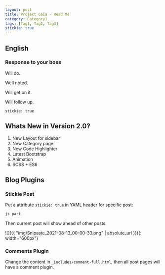 ```yaml
---
layout: post
title: Project Gaia - Read Me
category: Category1
tags: [Tag1, Tag2, Tag3]
stickie: true
---
```


## English

### Response to your boss

Will do.

Well noted.

Will get on it.

Will follow up.

`stickie: true`

## Whats New in Version 2.0?

1. New Layout for sidebar
1. New Category page
1. New Code Highlighter
1. Latest Bootstrap
1. Animation
1. SCSS + ES6

## Blog Plugins

### Stickie Post

Put a attribute `stickie: true` in YAML header for specific post:

```js
js part
```

Then current post will show ahead of other posts.

![]({{ "img/Snipaste_2021-08-13_00-00-33.png" | absolute_url }}){: width="600px"}

### Comments Plugin

Change the content in `_includes/comment-full.html`, then all post pages will have a comment plugin.
